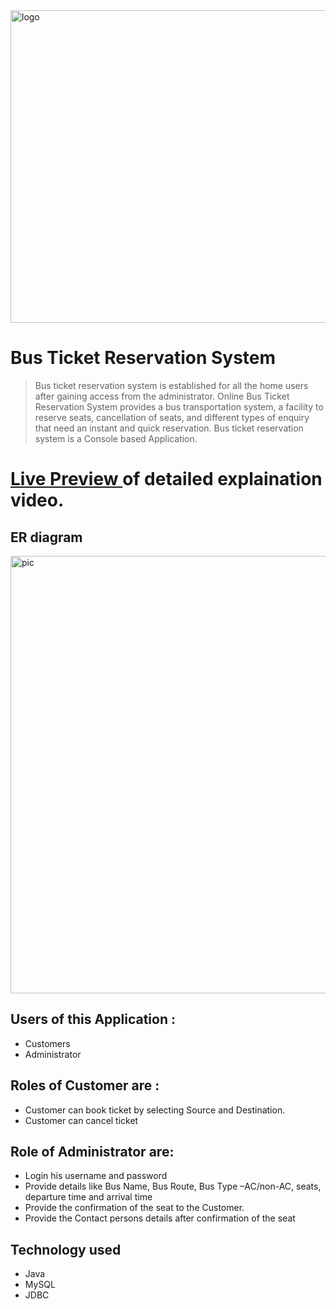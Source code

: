 <img width="1000" height="500" alt="logo" src = "https://user-images.githubusercontent.com/90348363/221415933-5c52e9e5-9912-4747-8ded-8648a7a8ba9c.png">

# Bus Ticket Reservation System

> Bus ticket reservation system is established for all the home users after gaining access from the administrator. Online Bus Ticket Reservation System provides a bus transportation system, a facility to reserve seats, cancellation of seats, and different types of enquiry that need an instant and quick reservation.
> Bus ticket reservation system is a Console based Application.

# [ Live Preview ](https://drive.google.com/file/d/1bbn4JBgGA4eLhT2uzVsrmUG6E26BoOV1/view?usp=sharing) of detailed explaination video. 

## ER diagram
<img width="839" height="700" alt="pic" src="https://user-images.githubusercontent.com/90348363/221415866-275fa807-fcf5-4bad-824a-c8d61f2b1b4a.png">

## Users of this Application :

- Customers
- Administrator

## Roles of Customer are :

- Customer can book ticket by selecting Source and Destination.
- Customer can cancel ticket

## Role of Administrator are:

- Login his username and password
- Provide details like Bus Name, Bus Route, Bus Type –AC/non-AC, seats, departure time and arrival time
- Provide the confirmation of the seat to the Customer.
- Provide the Contact persons details after confirmation of the seat

## Technology used 

- Java
- MySQL
- JDBC


